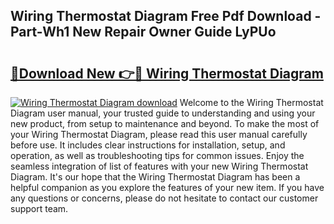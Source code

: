 ## Wiring Thermostat Diagram Free Pdf Download - Part-Wh1 New Repair Owner Guide LyPUo

# <h2><a href="http://dfubka.blite.top/?on=Wiring+Thermostat+Diagram">🔗Download New 👉🔴 Wiring Thermostat Diagram</a></h2>

[![Wiring Thermostat Diagram download](https://i.imgur.com/lujVjoI.png)](http://dfubka.blite.top/?on=Wiring+Thermostat+Diagram)
Welcome to the Wiring Thermostat Diagram user manual, your trusted guide to understanding and using your new product, from setup to maintenance and beyond. To make the most of your Wiring Thermostat Diagram, please read this user manual carefully before use. It includes clear instructions for installation, setup, and operation, as well as troubleshooting tips for common issues. Enjoy the seamless integration of list of features with your new Wiring Thermostat Diagram. It's our hope that the Wiring Thermostat Diagram has been a helpful companion as you explore the features of your new item. If you have any questions or concerns, please do not hesitate to contact our customer support team.
